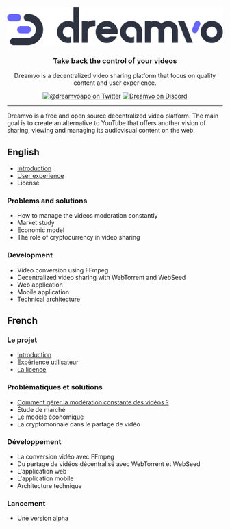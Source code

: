 <p align="center">
	<a href="https://dreamvo.com"><img src="./images/logo.png" alt="Dreamvo" width="580"></a>
</p>
<h3 align="center">Take back the control of your videos</h3>
<p align="center">Dreamvo is a decentralized video sharing platform that focus on quality content and user experience.</p>
<p align="center">
	<a href="https://twitter.com/dreamvoapp" title="@dreamvoapp on Twitter"><img src="https://img.shields.io/badge/twitter-@dreamvoapp-55acee.svg" alt="@dreamvoapp on Twitter"></a>
	<a href="https://discord.gg/EaBzj8Y" title="Dreamvo on Discord"><img src="https://user-images.githubusercontent.com/7288322/34429152-141689f8-ecb9-11e7-8003-b5a10a5fcb29.png" alt="Dreamvo on Discord"></a>
</p>

---

Dreamvo is a free and open source decentralized video platform. The main goal is to create an alternative to YouTube that offers another vision of sharing, viewing and managing its audiovisual content on the web.

## English
* [Introduction](en/intro.md)
* [User experience](en/ux.md)
* License

### Problems and solutions
* How to manage the videos moderation constantly
* Market study
* Economic model
* The role of cryptocurrency in video sharing

### Development
* Video conversion using FFmpeg
* Decentralized video sharing with WebTorrent and WebSeed
* Web application
* Mobile application
* Technical architecture

## French

### Le projet
* [Introduction](fr/intro.md)
* [Expérience utilisateur](fr/ux.md)
* [La licence](fr/license.md)

### Problèmatiques et solutions
* [Comment gérer la modération constante des vidéos ?](fr/moderation.md)
* Étude de marché
* Le modèle économique
* La cryptomonnaie dans le partage de vidéo

### Développement
* La conversion vidéo avec FFmpeg
* Du partage de vidéos décentralisé avec WebTorrent et WebSeed
* L'application web
* L'application mobile
* Architecture technique

### Lancement
* Une version alpha
